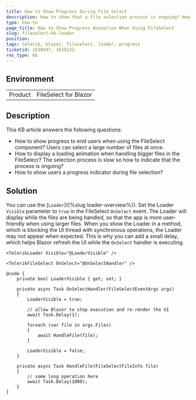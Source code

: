 ```yaml
---
title: How to Show Progress During File Select
description: How to show that a file selection process is ongoing? How to display loading progress to users when selecting a large number of files at once?
type: how-to
page_title: How to Show Progress Animation When Using FileSelect
slug: fileselect-kb-loader
position:
tags: telerik, blazor, fileselect, loader, progress
ticketid: 1639447, 1639232
res_type: kb
---
```


## Environment

<table>
  <tbody>
    <tr>
      <td>Product</td>
      <td>FileSelect for Blazor</td>
    </tr>
  </tbody>
</table>


## Description

This KB article answers the following questions:

* How to show progress to end users when using the FileSelect component? Users can select a large number of files at once.
* How to display a loading animation when handling bigger files in the FileSelecr? The selection process is slow so how to indicate that the process is ongoing?
* How to show users a progress indicator during file selection?

## Solution

You can use the [`Loader`]({%slug loader-overview%}). Set the Loader `Visible` parameter to `true` in the FileSelect `OnSelect` event. The Loader will display while the files are being handled, so that the app is more user-friendly when using larger files. When you show the Loader in a method, which is blocking the UI thread with synchronous operations, the Loader may not appear when expected. This is why you can add a small delay, which helps Blazor refresh the UI while the `OnSelect` handler is executing.

````CSHTML
<TelerikLoader Visible="@LoaderVisible" />

<TelerikFileSelect OnSelect="@OnSelectHandler" />

@code {
    private bool LoaderVisible { get; set; }

    private async Task OnSelectHandler(FileSelectEventArgs args)
    {
        LoaderVisible = true;

        // allow Blazor to stop execution and re-render the UI
        await Task.Delay(1);

        foreach (var file in args.Files)
        {
            await HandleFile(file);
        }

        LoaderVisible = false;
    }

    private async Task HandleFile(FileSelectFileInfo file)
    {
        // some long operation here
        await Task.Delay(1000);
    }
}
````